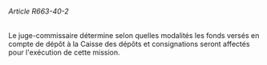 ###### Article R663-40-2

Le juge-commissaire détermine selon quelles modalités les fonds versés en compte de dépôt à la Caisse des dépôts et consignations seront affectés pour l'exécution de cette mission.

